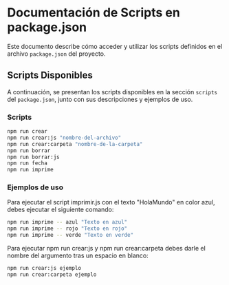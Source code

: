 # Documentación de Scripts en package.json

Este documento describe cómo acceder y utilizar los scripts definidos en el archivo `package.json` del proyecto.

## Scripts Disponibles

A continuación, se presentan los scripts disponibles en la sección `scripts` del `package.json`, junto con sus descripciones y ejemplos de uso.

### Scripts

```bash
npm run crear
npm run crear:js "nombre-del-archivo"
npm run crear:carpeta "nombre-de-la-carpeta"
npm run borrar
npm run borrar:js
npm run fecha
npm run imprime
```

### Ejemplos de uso

 Para ejecutar el script imprimir.js con el texto "HolaMundo" en color azul, debes ejecutar el siguiente comando:

```bash
npm run imprime -- azul "Texto en azul"
npm run imprime -- rojo "Texto en rojo"
npm run imprime -- verde "Texto en verde"
```

Para ejecutar npm run crear:js y npm run crear:carpeta debes darle el nombre del argumento tras un espacio en blanco:

```bash
npm run crear:js ejemplo
npm run crear:carpeta ejemplo
```
